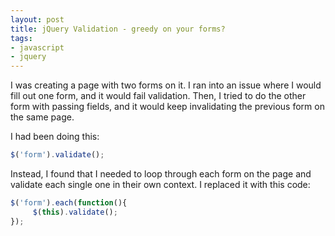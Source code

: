 ```yaml
---
layout: post
title: jQuery Validation - greedy on your forms?
tags:
- javascript
- jquery
---
```

I was creating a page with two forms on it.  I ran into an issue where I would fill out one form, and it would fail validation.  Then, I tried to do the other form with passing fields, and it would keep invalidating the previous form on the same page.

I had been doing this:

```javascript
$('form').validate();
```

Instead, I found that I needed to loop through each form on the page and validate each single one in their own context. I replaced it with this code:
    
```javascript
$('form').each(function(){
     $(this).validate();
});
```
